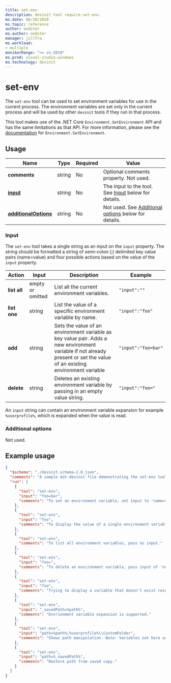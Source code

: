 ```yaml
---
title: set-env
description: devinit tool require-set-env.
ms.date: 08/28/2020
ms.topic: reference
author: andster
ms.author: andster
manager: jillfra
ms.workload:
- multiple
monikerRange: ">= vs-2019"
ms.prod: visual-studio-windows
ms.technology: devinit
---
```

# set-env

The `set-env` tool can be used to set environment variables for use in the current process. The environment variables are set only in the current process and will be used by other `devinit` tools if they run in that process.

This tool makes use of the .NET Core `Environment.SetEnvironment` API and has the same limitations as that API. For more information, please see the [documentation](https://docs.microsoft.com/dotnet/api/system.environment.setenvironmentvariable?view=netcore-3.1) for `Environment.SetEnvironment`.

## Usage

| Name                                         | Type   | Required | Value                                                                       |
|----------------------------------------------|--------|----------|-----------------------------------------------------------------------------|
| **comments**                                 | string | No       | Optional comments property. Not used.                                       |
| [**input**](#input)                          | string | No       | The input to the tool. See [Input](#input) below for details.               |
| [**additionalOptions**](#additional-options) | string | No       | Not used. See [Additional options](#additional-options) below for details.  |

### Input

The `set-env` tool takes a single string as an input on the `input` property. The string should be formatted a string of semi-colon (;) delimited key value pairs (name=value) and four possible actions based on the value of the `input` property.

| Action       | Input            | Description                                                                                                                                                              | Example             |
|--------------|------------------|--------------------------------------------------------------------------------------------------------------------------------------------------------------------------|---------------------|
| **list all** | empty or omitted | List all the current environment variables.                                                                                                                              | `"input":""`        |
| **list one** | string           | List the value of a specific environment variable by name.                                                                                                               | `"input":"foo"`     |
| **add**      | string           | Sets the value of an environment variable as key value pair. Adds a new environment variable if not already present or set the value of an existing environment variable | `"input":"foo=bar"` |
| **delete**   | string           | Deletes an existing environment variable by passing in an empty value string.                                                                                            | `"input":"foo="`    |

An `input` string can contain an environment variable expansion for example `%userprofile%`, which is expanded when the value is read.

### Additional options

Not used.

## Example usage

```json
{
  "$schema": "./devinit.schema-2.0.json",
  "comments": "A sample dot-devinit file demonstrating the set-env tool.",
  "run": [
    {
      "tool": "set-env",
      "input": "foo=bar",
      "comments": "To set an environment variable, set input to 'name=value'."
    },
    {
      "tool": "set-env",
      "input": "foo",
      "comments": "To display the value of a single environment variable, set input to the name of the variable."
    },
    {
      "tool": "set-env",
      "comments": "To list all environment variables, pass no input."
    },
    {
      "tool": "set-env",
      "input": "foo=",
      "comments": "To delete an environment variable, pass input of 'name='."
    },
    {
      "tool": "set-env",
      "input": "foo",
      "comments": "Trying to display a variable that doesn't exist results in a warning."
    },
    {
      "tool": "set-env",
      "input": "_savedPath=%path%",
      "comments": "Envrionment variable expansion is supported."
    },
    {
      "tool": "set-env",
      "input": "path=%path%;%userprofile%\\CustomFolder",
      "comments": "Shows path manipulation. Note: Variables set here are not persisted."
    },
    {
      "tool": "set-env",
      "input": "path=%_savedPath%",
      "comments": "Restore path from saved copy."
    }
  ]
}
```
